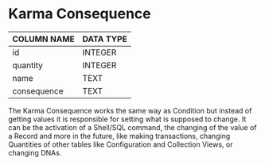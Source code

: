 # Karma Consequence

| COLUMN NAME | DATA TYPE |
| ----------- | --------- |
| id          | INTEGER   |
| quantity    | INTEGER   |
| name        | TEXT      |
| consequence | TEXT      |

The Karma Consequence works the same way as Condition but instead of getting values it is responsible for setting what is supposed to change. It can be the activation of a Shell/SQL command, the changing of the value of a Record and more in the future, like making transactions, changing Quantities of other tables like Configuration and Collection Views, or changing DNAs.
